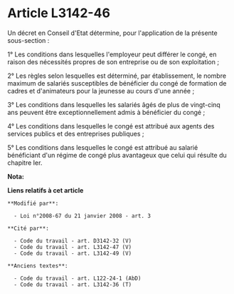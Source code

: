 # Article L3142-46

Un décret en Conseil d'Etat détermine, pour l'application de la présente sous-section  :

1° Les conditions dans lesquelles l'employeur peut différer le congé, en raison des nécessités propres de son entreprise ou
de son exploitation ;

2° Les règles selon lesquelles est déterminé, par établissement, le nombre maximum de salariés susceptibles de bénéficier du
congé de formation de cadres et d'animateurs pour la jeunesse au cours d'une année ;

3° Les conditions dans lesquelles les salariés âgés de plus de vingt-cinq ans peuvent être exceptionnellement admis à
bénéficier du congé ;

4° Les conditions dans lesquelles le congé est attribué aux agents des services publics et des entreprises publiques ;

5° Les conditions dans lesquelles le congé est attribué au salarié bénéficiant d'un régime de congé plus avantageux que celui
qui résulte du chapitre Ier.

**Nota:**



**Liens relatifs à cet article**

	**Modifié par**:

	  - Loi n°2008-67 du 21 janvier 2008 - art. 3

	**Cité par**:

	  - Code du travail - art. D3142-32 (V)
	  - Code du travail - art. L3142-47 (V)
	  - Code du travail - art. L3142-49 (V)

	**Anciens textes**:

	  - Code du travail - art. L122-24-1 (AbD)
	  - Code du travail - art. L3142-36 (T)
